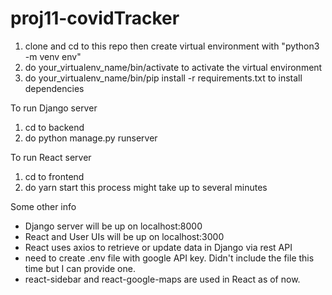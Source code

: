 # proj11-covidTracker

1. clone and cd to this repo then create virtual environment with "python3 -m venv env"
2. do your_virtualenv_name/bin/activate to activate the virtual environment
3. do your_virtualenv_name/bin/pip install -r requirements.txt to install dependencies 

To run Django server
1. cd to backend
2. do python manage.py runserver

To run React server
1. cd to frontend
2. do yarn start
this process might take up to several minutes


Some other info 
- Django server will be up on localhost:8000
- React and User UIs will be up on localhost:3000
- React uses axios to retrieve or update data in Django via rest API
- need to create .env file with google API key. Didn't include the file this time but I can provide one. 
- react-sidebar and react-google-maps are used in React as of now. 
